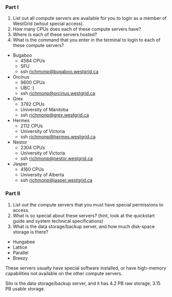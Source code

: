 ### Part I
1. List out all compute servers are available for you to login as a member of WestGrid (witout special access).
2. How many CPUs does each of these compute servers have?
3. Where is each of these servers hosted?
4. What is the command that you enter in the terminal to login to each of these compute servers?
+ Bugaboo
  + 4584 CPUs
  + SFU
  + ssh richmonp@bugaboo.westgrid.ca
+ Orcinus
  + 9600 CPUs
  + UBC :)
  + ssh richmonp@orcinus.westgrid.ca
+ Grex
  + 3792 CPUs
  + University of Manitoba
  + ssh richmonp@grex.westgrid.ca
+ Hermes
  + 2112 CPUs
  + University of Victoria
  + ssh richmonp@hermes.westgrid.ca
+ Nestor
  + 2304 CPUs
  + University of Victoria
  + ssh richmonp@nestor.westgrid.ca
+ Jasper
  + 4160 CPUs
  + University of Alberta
  + ssh richmonp@jasper.westgrid.ca
  
### Part II
1. List out the compute servers that you must have special permissions to access.
2. What is so special about these servers? (hint, look at the quickstart guide and system technical specifications)
3. What is the data storage/backup server, and how much disk-space storage is there?

+ Hungabee
+ Lattice
+ Parallel
+ Breezy

These servers usually have special software installed, or have high-memory capabilities not available on the other compute servers. 

Silo is the data storage/backup server, and it has 4.2 PB raw storage, 3.15 PB usable storage.  


